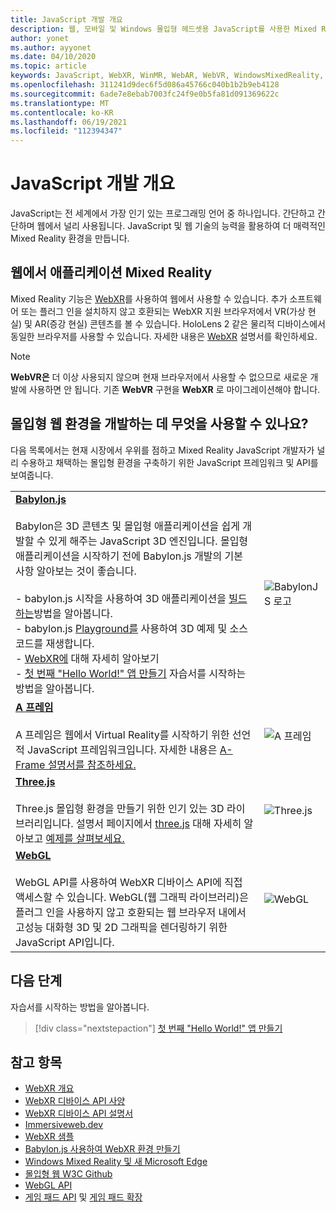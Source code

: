 ```yaml
---
title: JavaScript 개발 개요
description: 웹, 모바일 및 Windows 몰입형 헤드셋용 JavaScript를 사용한 Mixed Reality 개발 개요입니다.
author: yonet
ms.author: ayyonet
ms.date: 04/10/2020
ms.topic: article
keywords: JavaScript, WebXR, WinMR, WebAR, WebVR, WindowsMixedReality, HoloLens, windows mixed reality, web vr, web xr, web mr, web ar, 360, 360 비디오, 360 비디오, 360 사진, 360 사진, 360 콘텐츠, 몰입형 웹, 몰입형 웹, IW, 몰입형 웹
ms.openlocfilehash: 311241d9dec6f5d086a45766c040b1b2b9eb4128
ms.sourcegitcommit: 6ade7e8ebab7003fc24f9e0b5fa81d091369622c
ms.translationtype: MT
ms.contentlocale: ko-KR
ms.lasthandoff: 06/19/2021
ms.locfileid: "112394347"
---
```

# <a name="javascript-development-overview"></a>JavaScript 개발 개요

JavaScript는 전 세계에서 가장 인기 있는 프로그래밍 언어 중 하나입니다. 간단하고 간단하며 웹에서 널리 사용됩니다. JavaScript 및 웹 기술의 능력을 활용하여 더 매력적인 Mixed Reality 환경을 만듭니다.

## <a name="mixed-reality-applications-on-the-web"></a>웹에서 애플리케이션 Mixed Reality

Mixed Reality 기능은 [WebXR](webxr-overview.md)를 사용하여 웹에서 사용할 수 있습니다. 추가 소프트웨어 또는 플러그 인을 설치하지 않고 호환되는 WebXR 지원 브라우저에서 VR(가상 현실) 및 AR(증강 현실) 콘텐츠를 볼 수 있습니다. HoloLens 2 같은 물리적 디바이스에서 동일한 브라우저를 사용할 수 있습니다. 자세한 내용은 [WebXR](webxr-overview.md) 설명서를 확인하세요.

> [!NOTE]
> **WebVR은** 더 이상 사용되지 않으며 현재 브라우저에서 사용할 수 없으므로 새로운 개발에 사용하면 안 됩니다. 기존 **WebVR** 구현을 **WebXR** 로 마이그레이션해야 합니다.

## <a name="what-can-i-use-to-develop-immersive-web-experiences"></a>몰입형 웹 환경을 개발하는 데 무엇을 사용할 수 있나요?

다음 목록에서는 현재 시장에서 우위를 점하고 Mixed Reality JavaScript 개발자가 널리 수용하고 채택하는 몰입형 환경을 구축하기 위한 JavaScript 프레임워크 및 API를 보여줍니다.

|  |  |
| --- | --- |
|[**Babylon.js**](https://doc.babylonjs.com/)<br/><br/> Babylon은 3D 콘텐츠 및 몰입형 애플리케이션을 쉽게 개발할 수 있게 해주는 JavaScript 3D 엔진입니다. 몰입형 애플리케이션을 시작하기 전에 Babylon.js 개발의 기본 사항 알아보는 것이 좋습니다.<br/><br/>- babylon.js 시작을 사용하여 3D 애플리케이션을 [빌드하는](https://doc.babylonjs.com/start)방법을 알아봅니다.<br/>- babylon.js [Playground를](https://doc.babylonjs.com/examples/) 사용하여 3D 예제 및 소스 코드를 재생합니다.<br/>- [WebXR에](https://doc.babylonjs.com/divingDeeper/webXR) 대해 자세히 알아보기<br/>- [첫 번째 "Hello World!" 앱 만들기](tutorials/babylonjs-webxr-helloworld/introduction-01.md) 자습서를 시작하는 방법을 알아봅니다.|![BabylonJS 로고](images/babylon.js.example.png) |
|[**A 프레임**](https://aframe.io/) <br/><br/>A 프레임은 웹에서 Virtual Reality를 시작하기 위한 선언적 JavaScript 프레임워크입니다. 자세한 내용은 [A-Frame 설명서를 참조하세요.](https://aframe.io/docs/1.2.0/introduction/) |![A 프레임](images/a-frame.example.png)  |
|[**Three.js**](https://threejs.org) <br/><br/>Three.js 몰입형 환경을 만들기 위한 인기 있는 3D 라이브러리입니다. 설명서 페이지에서 [three.js](https://threejs.org/docs/index.html#manual/en/introduction/Creating-a-scene) 대해 자세히 알아보고 [예제를 살펴보세요.](https://threejs.org/examples/#webgl_animation_cloth) |![Three.js](images/three.js.example.png)  |
|[**WebGL**](https://developer.mozilla.org/en-US/docs/Web/API/WebGL_API)  <br/><br/>WebGL API를 사용하여 WebXR 디바이스 API에 직접 액세스할 수 있습니다. WebGL(웹 그래픽 라이브러리)은 플러그 인을 사용하지 않고 호환되는 웹 브라우저 내에서 고성능 대화형 3D 및 2D 그래픽을 렌더링하기 위한 JavaScript API입니다. |![WebGL](images/webgl.example.png)  |

## <a name="next-steps"></a>다음 단계

자습서를 시작하는 방법을 알아봅니다.

> [!div class="nextstepaction"]
> [첫 번째 "Hello World!" 앱 만들기](tutorials/babylonjs-webxr-helloworld/introduction-01.md)

## <a name="see-also"></a>참고 항목

* [WebXR 개요](webxr-overview.md)
* [WebXR 디바이스 API 사양](https://immersive-web.github.io/webxr/)
* [WebXR 디바이스 API 설명서](https://developer.mozilla.org/en-US/docs/Web/API/WebXR_Device_API)
* [Immersiveweb.dev](https://immersiveweb.dev/)
* [WebXR 샘플](https://immersive-web.github.io/webxr-samples/)
* [Babylon.js 사용하여 WebXR 환경 만들기](https://doc.babylonjs.com/how_to/introduction_to_webxr)
* [Windows Mixed Reality 및 새 Microsoft Edge](/windows/mixed-reality/new-microsoft-edge#introducing-the-new-microsoft-edge)
* [몰입형 웹 W3C Github](https://github.com/immersive-web)
* [WebGL API](/previous-versions/windows/internet-explorer/ie-developer/dev-guides/bg182648(v=vs.85))
* [게임 패드 API](https://msdn.microsoft.com/library/dn743630(v=vs.85).aspx) 및 [게임 패드 확장](https://w3c.github.io/gamepad/extensions.html)

